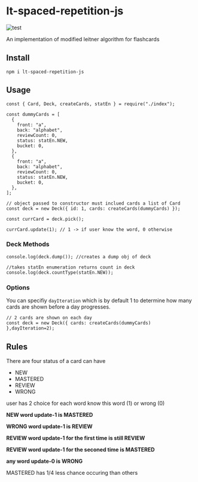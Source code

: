 # lt-spaced-repetition-js 
![test](https://github.com/StTronn/leitner-spaced-rep-js/workflows/test/badge.svg)

An implementation of modified leitner algorithm for flashcards

## Install

`npm i lt-spaced-repetition-js`

## Usage
```
const { Card, Deck, createCards, statEn } = require("./index");

const dummyCards = [
  {
    front: "a",
    back: "alphabet",
    reviewCount: 0,
    status: statEn.NEW,
    bucket: 0,
  },
  {
    front: "a",
    back: "alphabet",
    reviewCount: 0,
    status: statEn.NEW,
    bucket: 0,
  },
];

// object passed to constructor must inclued cards a list of Card
const deck = new Deck({ id: 1, cards: createCards(dummyCards) });

const currCard = deck.pick();

currCard.update(1); // 1 -> if user know the word, 0 otherwise

```

### Deck Methods
```
console.log(deck.dump()); //creates a dump obj of deck

//takes statEn enumeration returns count in deck
console.log(deck.countType(statEn.NEW)); 
```
### Options 

You can specifiy `dayIteration` which is by default 1 to determine how many cards are shown before a day progresses.

```
// 2 cards are shown on each day
const deck = new Deck({ cards: createCards(dummyCards) },dayIteration=2);
```

## Rules 
There are four status of a card can have 
* NEW
* MASTERED
* REVIEW
* WRONG

user has 2 choice for each word know this word (1) or wrong (0)

**NEW word update-1 is MASTERED**

**WRONG word update-1 is  REVIEW**

**REVIEW word update-1 for the first time is still REVIEW**

**REVIEW word update-1 for the seconed time is MASTERED**

**any word update-0 is WRONG**

MASTERED has 1/4 less chance occuring than others
